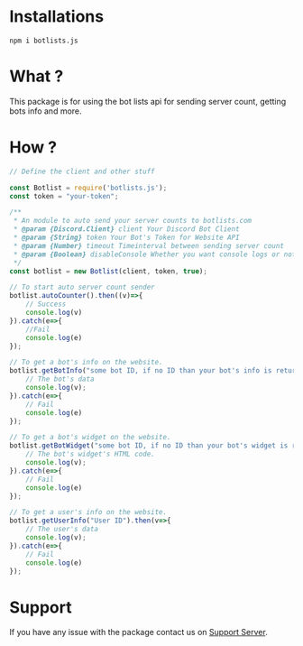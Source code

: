 # Installations
```
npm i botlists.js
```

# What ?
This package is for using the bot lists api for sending server count, getting bots info and more.

# How ?
```js
// Define the client and other stuff

const Botlist = require('botlists.js');
const token = "your-token";

/**
 * An module to auto send your server counts to botlists.com
 * @param {Discord.Client} client Your Discord Bot Client
 * @param {String} token Your Bot's Token for Website API
 * @param {Number} timeout Timeinterval between sending server count
 * @param {Boolean} disableConsole Whether you want console logs or not
 */
const botlist = new Botlist(client, token, true);

// To start auto server count sender
botlist.autoCounter().then((v)=>{
    // Success
    console.log(v)
}).catch(e=>{
    //Fail
    console.log(e)
});

// To get a bot's info on the website.
botlist.getBotInfo("some bot ID, if no ID than your bot's info is returned").then(v=>{
    // The bot's data
    console.log(v);
}).catch(e=>{
    // Fail
    console.log(e)
});

// To get a bot's widget on the website.
botlist.getBotWidget("some bot ID, if no ID than your bot's widget is returned").then(v=>{
    // The bot's widget's HTML code.
    console.log(v);
}).catch(e=>{
    // Fail
    console.log(e)
});

// To get a user's info on the website.
botlist.getUserInfo("User ID").then(v=>{
    // The user's data
    console.log(v);
}).catch(e=>{
    // Fail
    console.log(e)
});
```

# Support
If you have any issue with the package contact us on [Support Server](https://discord.gg/mGsvDGRyyq).